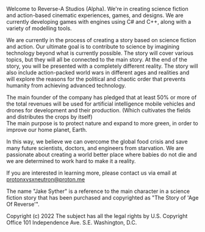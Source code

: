 Welcome to Reverse-A Studios (Alpha). We're in creating science fiction and action-based cinematic experiences, games, and designs. We are currently developing games with engines using C# and C++, along with a variety of modelling tools.

We are currently in the process of creating a story based on science fiction and action. Our ultimate goal is to contribute to science by imagining technology beyond what is currently possible. The story will cover various topics, but they will all be connected to the main story. At the end of the story, you will be presented with a completely different reality. The story will also include action-packed world wars in different ages and realities and will explore the reasons for the political and chaotic order that prevents humanity from achieving advanced technology.

The main founder of the company has pledged that at least 50% or more of the total revenues will be used for artificial intelligence mobile vehicles and drones for development and their production. (Which cultivates the fields and distributes the crops by itself)  
The main purpose is to protect nature and expand to more green, in order to improve our home planet, Earth.

In this way, we believe we can overcome the global food crisis and save many future scientists, doctors, and engineers from starvation. We are passionate about creating a world better place where babies do not die and we are determined to work hard to make it a reality.

If you are interested in learning more, please contact us via email at protonxvsxneutron@proton.me


The name "Jake Syther" is a reference to the main character in a science fiction story that has been purchased and copyrighted as "The Story of 'Age Of Reverse'".




Copyright (c) 2022
The subject has all the legal rights
by U.S. Copyright Office
101 Independence Ave. S.E.
Washington, D.C.
